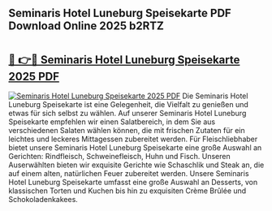 ## Seminaris Hotel Luneburg Speisekarte PDF Download Online 2025 b2RTZ

# <h2><a href="http://gccy69m.nevu.top/?p=Seminaris+Hotel+Luneburg+Speisekarte">🔗 👉🔴 Seminaris Hotel Luneburg Speisekarte 2025 PDF</a></h2>

[![Seminaris Hotel Luneburg Speisekarte 2025 PDF](https://i.imgur.com/dBaPXMq.png)](http://gccy69m.nevu.top/?p=Seminaris+Hotel+Luneburg+Speisekarte)
Die Seminaris Hotel Luneburg Speisekarte ist eine Gelegenheit, die Vielfalt zu genießen und etwas für sich selbst zu wählen. Auf unserer Seminaris Hotel Luneburg Speisekarte empfehlen wir einen Salatbereich, in dem Sie aus verschiedenen Salaten wählen können, die mit frischen Zutaten für ein leichtes und leckeres Mittagessen zubereitet werden. Für Fleischliebhaber bietet unsere Seminaris Hotel Luneburg Speisekarte eine große Auswahl an Gerichten: Rindfleisch, Schweinefleisch, Huhn und Fisch. Unseren Auserwählten bieten wir exquisite Gerichte wie Schaschlik und Steak an, die auf einem alten, natürlichen Feuer zubereitet werden. Unsere Seminaris Hotel Luneburg Speisekarte umfasst eine große Auswahl an Desserts, von klassischen Torten und Kuchen bis hin zu exquisiten Crème Brûlée und Schokoladenkakees.
